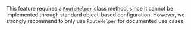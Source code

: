 <Callout type="important">

This feature requires a [`RouteHelper`](/docs/api/core/classes/router_RouteHelper.default.html) class method, since it cannot be implemented through standard object-based configuration. However, we strongly recommend to only use `RouteHelper` for documented use cases.

</Callout>
